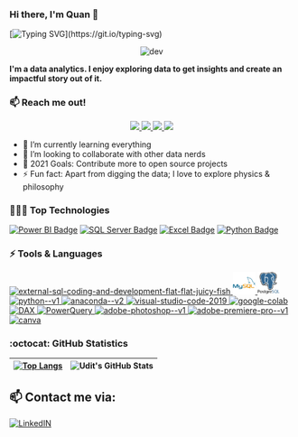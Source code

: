 ### Hi there, I'm Quan 👋 
[![Typing SVG](https://readme-typing-svg.herokuapp.com?font=arial&color=3384B4&lines=Welcome+to+my+GitHub+...)](https://git.io/typing-svg)

<p align="center"> 
  <img src="https://camo.githubusercontent.com/c1dcb74cc1c1835b1d716f5051499a2814c683c806b15f04b0eba492863703e9/68747470733a2f2f63646e2e6472696262626c652e636f6d2f75736572732f3733303730332f73637265656e73686f74732f363538313234332f6176656e746f2e676966" alt="dev" width="50%"/>
</p>

**I'm a data analytics. I enjoy exploring data to get insights and create an impactful story out of it.**
### :mailbox: Reach me out!
<p align="center">
  <a href="www.linkedin.com/in/tmquan110303" target="_blank">
    <img src="https://img.icons8.com/fluent/48/000000/linkedin.png"/>
  </a>
  <a href="https://www.facebook.com/BinXoai" alt="Facebook">
    <img src="https://img.icons8.com/fluent/48/000000/facebook-new.png" target="_blank" />
  </a> 
  <a href="https://github.com/tmquan11032003" alt="Github">
    <img src="https://img.icons8.com/fluent/48/000000/github.png"/>
  </a>
  <a href="mailto:tranminhquan11032003@gmail.com" alt="Email">
    <img src="https://img.icons8.com/fluent/48/000000/mailing.png"/>
  </a>
</p>

- 🌱 I’m currently learning everything
- 💞️ I’m looking to collaborate with other data nerds
- 🥅 2021 Goals: Contribute more to open source projects
- ⚡ Fun fact: Apart from digging the data; I love to explore physics & philosophy

### 👨🏽‍💻 Top Technologies

[![Power BI Badge](https://img.shields.io/badge/-Power%20BI-F2C811?style=for-the-badge&labelColor=212121&logo=powerbi)](#) 
[![SQL Server Badge](https://img.shields.io/badge/-SQL%20Server-CC2927?style=for-the-badge&labelColor=212121&logo=Microsoft%20SQL%20Server&logoColor=CC2927)](#) 
[![Excel Badge](https://img.shields.io/badge/-Microsoft%20Excel-217346?style=for-the-badge&labelColor=212121&logo=Microsoft%20Excel&logoColor=217346)](#) 
[![Python Badge](https://img.shields.io/badge/-Python-3776AB?style=for-the-badge&labelColor=212121&logo=python)](#)

### :zap: Tools & Languages

<p align="left"> 
    <a href="https://en.wikipedia.org/wiki/SQL" target="_blank"> 
        <img width="40" height="40" src="https://img.icons8.com/external-flat-juicy-fish/60/external-sql-coding-and-development-flat-flat-juicy-fish.png" alt="external-sql-coding-and-development-flat-flat-juicy-fish"/> 
    </a> 
    <a href="https://www.mysql.com/" target="_blank"> 
        <img src="https://raw.githubusercontent.com/devicons/devicon/master/icons/mysql/mysql-original-wordmark.svg" alt="mysql" width="40" height="40"/> 
    </a> 
    <a href="https://www.postgresql.org" target="_blank">
        <img src="https://raw.githubusercontent.com/devicons/devicon/master/icons/postgresql/postgresql-original-wordmark.svg" alt="postgresql" width="40" height="40"/> 
    </a> 
    <a href="https://www.python.org/" target="_blank">
        <img width="40" height="40" src="https://img.icons8.com/color/48/python--v1.png" alt="python--v1"/>
    </a>
    <a href="https://anaconda.org/" target="_blank">
        <img width="40" height="40" src="https://img.icons8.com/fluency/48/anaconda--v2.png" alt="anaconda--v2"/>
    </a>
    <a href="https://visualstudio.microsoft.com/" target="_blank">
        <img width="40" height="40" src="https://img.icons8.com/fluency/48/visual-studio-code-2019.png" alt="visual-studio-code-2019"/>
    </a>
    <a href="https://colab.research.google.com/?hl=vi" target="_blank">
        <img width="40" height="40" src="https://img.icons8.com/color/48/google-colab.png" alt="google-colab"/>
    </a>
    <a href="https://en.wikipedia.org/wiki/Data_analysis_expressions" target="_blank">
        <img src="https://media.licdn.com/dms/image/D5612AQGyV2K-dtAllQ/article-cover_image-shrink_600_2000/0/1686023240604?e=2147483647&v=beta&t=ifGYtLjDkovKwYDbiOZyi7ArPcMEunN0j0kVu49iodo" alt="DAX" width="50" height="40"/> 
    </a> 
    <a href="https://docs.microsoft.com/en-us/power-query/" target="_blank">
        <img src="https://www.ambient-it.net/wp-content/uploads/2022/06/formation-power-query.png" alt="PowerQuery" width="40" height="40"/> 
    </a>
    <a href="https://www.adobe.com/vn_en/products/photoshop/landpa.html?gclid=Cj0KCQiA4Y-sBhC6ARIsAGXF1g7_JtdOMONEaJnaX2eljchmNmddCRAnojL-NePSng2CBIF5p0P7yzUaApZgEALw_wcB&sdid=GVTYXXRQ&mv=search&mv2=paidsearch&ef_id=Cj0KCQiA4Y-sBhC6ARIsAGXF1g7_JtdOMONEaJnaX2eljchmNmddCRAnojL-NePSng2CBIF5p0P7yzUaApZgEALw_wcB:G:s&s_kwcid=AL!3085!3!645660915311!e!!g!!photoshop!18197057452!141007502575&gad_source=1" target="_blank">
        <img width="40" height="40" src="https://img.icons8.com/color/48/adobe-photoshop--v1.png" alt="adobe-photoshop--v1"/>
    </a>
    <a href="https://www.adobe.com/vn_en/products/premiere/campaign/pricing.html?gclid=Cj0KCQiA4Y-sBhC6ARIsAGXF1g5eDuj9_ggKK8II21mBskgd85gmP7XsAuR7lGg7ckIsan1L7ZyLZkoaAtQ2EALw_wcB&sdid=M3T3SPSL&mv=search&mv2=paidsearch&ef_id=Cj0KCQiA4Y-sBhC6ARIsAGXF1g5eDuj9_ggKK8II21mBskgd85gmP7XsAuR7lGg7ckIsan1L7ZyLZkoaAtQ2EALw_wcB:G:s&s_kwcid=AL!3085!3!644456714576!e!!g!!adobe%20premiere!18197057503!141007522535&gad_source=1" target="_blank">
        <img width="40" height="40" src="https://img.icons8.com/color/48/adobe-premiere-pro--v1.png" alt="adobe-premiere-pro--v1"/>
    </a>
    <a href="https://www.canva.com/" target="_blank">
        <img width="40" height="40" src="https://img.icons8.com/nolan/64/canva.png" alt="canva"/>
    </a>
</p>

### :octocat: GitHub Statistics
| [![Top Langs](https://github-readme-stats.vercel.app/api/top-langs/?username=tmquan11032003&layout=compact&theme=tokyonight&hide_border=true)](https://github.com/anuraghazra/github-readme-stats) | ![Udit's GitHub Stats](https://github-readme-stats.vercel.app/api?username=tmquan11032003&show_icons=true&theme=tokyonight&hide_border=true&hide=contribs,prs&custom_title=Udit's%20GitHub%20Stats) |
| ----------------------------------------------------------------------------------------------------------------------------------------------------------------------------------------------- | ------------------------------------------------------------------------------------------------------------------------------------------------------------------------------------------------ |

## 📫 Contact me via:

[![LinkedIN](https://img.shields.io/badge/LinkedIn-0077B5?style=for-the-badge&logo=linkedin&logoColor=white)](www.linkedin.com/in/tmquan110303)



